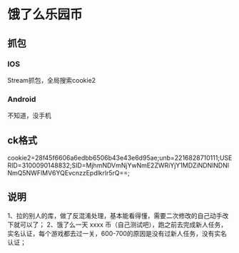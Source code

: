 # 饿了么乐园币

## 抓包
### IOS
  Stream抓包，全局搜索cookie2
### Android
  不知道，没手机

## ck格式
cookie2=28f45f6606a6edbb6506b43e43e6d95ae;unb=2216828710111;USERID=3100090148832;SID=MjhmNDVmNjYwNmE2ZWRiYjY1MDZiNDNlNDNlNmQ5NWFlMV6YQEvcnzzEpdlkrlr5rQ==;

## 说明
1、拉的别人的库，做了反混淆处理，基本能看得懂，需要二次修改的自己动手改下就可以了；
2、饿了么一天 xxxx 币（自己测试吧），跑之前去完成新人任务，实名认证，每个游戏都去过一关，600-700的原因是没有过新人任务，没有实名认证；
